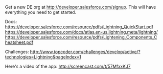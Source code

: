 Get a new DE org at http://developer.salesforce.com/signup. This will have everything you need to get started.

Docs:
https://developer.salesforce.com/resource/pdfs/Lightning_QuickStart.pdf
https://developer.salesforce.com/docs/atlas.en-us.lightning.meta/lightning/
https://developer.salesforce.com/resource/pdfs/Lightening_Components_Cheatsheet.pdf

Challenges: http://www.topcoder.com/challenges/develop/active/?technologies=Lightning&pageIndex=1

Here's a video of the app: http://screencast.com/t/57MfxxKJ7